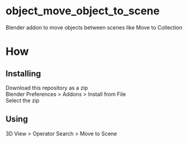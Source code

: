 # object_move_object_to_scene
 Blender addon to move objects between scenes like Move to Collection

# How
## Installing
Download this repository as a zip  
Blender Preferences > Addons > Install from File  
Select the zip  

## Using
3D View > Operator Search > Move to Scene  